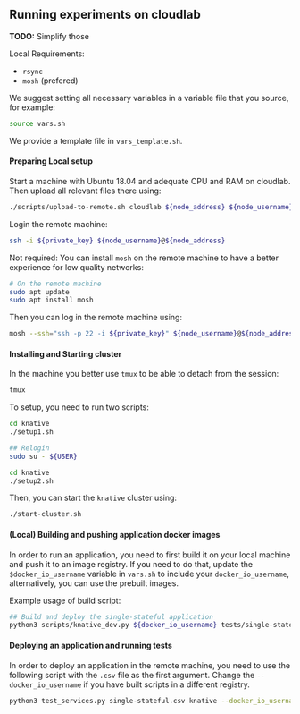 ## Running experiments on cloudlab

__TODO:__ Simplify those

Local Requirements:
- `rsync`
- `mosh` (prefered)

We suggest setting all necessary variables in a variable file that you source, for example:

```sh
source vars.sh
```

We provide a template file in `vars_template.sh`.

#### Preparing Local setup

Start a machine with Ubuntu 18.04 and adequate CPU and RAM on cloudlab. Then upload all relevant files there using:

```sh
./scripts/upload-to-remote.sh cloudlab ${node_address} ${node_username} ${private_key}
```

Login the remote machine:

```sh
ssh -i ${private_key} ${node_username}@${node_address}
```

Not required: You can install `mosh` on the remote machine to have a better experience for low quality networks:

```sh
# On the remote machine
sudo apt update
sudo apt install mosh
```

Then you can log in the remote machine using:

```sh
mosh --ssh="ssh -p 22 -i ${private_key}" ${node_username}@${node_address}
```

#### Installing and Starting cluster

In the machine you better use `tmux` to be able to detach from the session:

```sh
tmux
```

To setup, you need to run two scripts:

```sh
cd knative
./setup1.sh

## Relogin
sudo su - ${USER}

cd knative
./setup2.sh
```

Then, you can start the `knative` cluster using:
```sh
./start-cluster.sh
```

#### (Local) Building and pushing application docker images

In order to run an application, you need to first build it on your local machine and push it to an image registry. If you need to do that, update the `$docker_io_username` variable in `vars.sh` to include your `docker_io_username`, alternatively, you can use the prebuilt images.

Example usage of build script:
```sh
## Build and deploy the single-stateful application
python3 scripts/knative_dev.py ${docker_io_username} tests/single-stateful.csv
```

#### Deploying an application and running tests

In order to deploy an application in the remote machine, you need to use the following script with the `.csv` file as the first argument. Change the `--docker_io_username` if you have built scripts in a different registry.

```sh
python3 test_services.py single-stateful.csv knative --docker_io_username konstantinoskallas
```

